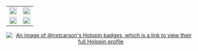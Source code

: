 <div align="center">
  
<table>
  <tr>
    <td width="50%">
      <img width="100%" src="https://github-readme-stats.vercel.app/api?username=nxtcarson&show_icons=true&theme=midnight-purple&bg_color=30,e96443,904e95&title_color=fff&text_color=fff&hide_border=true">
    </td>
    <td width="50%">
      <img width="100%" src="https://github-readme-activity-graph.vercel.app/graph?username=nxtcarson&theme=rogue&bg_color=30,e96443,904e95&color=fff&line=fff&point=fff&hide_border=true">
    </td>
  </tr>
  <tr>
    <td width="50%">
      <img width="100%" src="https://github-readme-stats.vercel.app/api/top-langs/?username=nxtcarson&layout=compact&theme=midnight-purple&bg_color=30,e96443,904e95&title_color=fff&text_color=fff&hide_border=true">
    </td>
    <td width="50%">
      <img width="100%" src="https://github-profile-trophy.vercel.app/?username=nxtcarson&theme=darkhub&no-frame=true&column=3&row=2">
    </td>
  </tr>
</table>

[![An image of @nxtcarson's Holopin badges, which is a link to view their full Holopin profile](https://holopin.me/nxtcarson)](https://holopin.io/@nxtcarson)

</div> 

